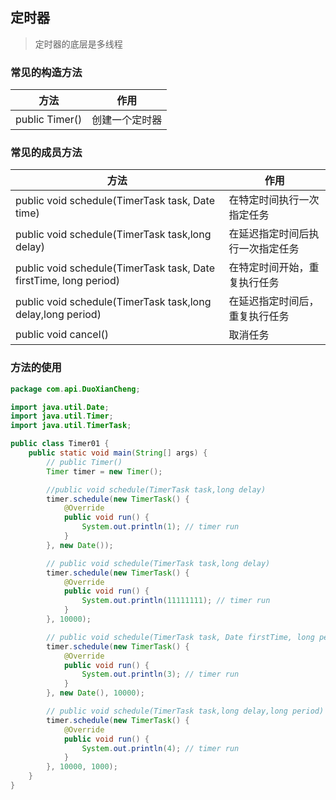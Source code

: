 ## 定时器

> 定时器的底层是多线程

### 常见的构造方法

| 方法           | 作用           |
| -------------- | -------------- |
| public Timer() | 创建一个定时器 |

### 常见的成员方法

| 方法                                                              | 作用                             |
| ----------------------------------------------------------------- | -------------------------------- |
| public void schedule(TimerTask task, Date time)                   | 在特定时间执行一次指定任务       |
| public void schedule(TimerTask task,long delay)                   | 在延迟指定时间后执行一次指定任务 |
| public void schedule(TimerTask task, Date firstTime, long period) | 在特定时间开始，重复执行任务     |
| public void schedule(TimerTask task,long delay,long period)       | 在延迟指定时间后，重复执行任务   |
| public void cancel()                                              | 取消任务                         |

### 方法的使用

```java
package com.api.DuoXianCheng;

import java.util.Date;
import java.util.Timer;
import java.util.TimerTask;

public class Timer01 {
    public static void main(String[] args) {
        // public Timer()
        Timer timer = new Timer();

        //public void schedule(TimerTask task,long delay)
        timer.schedule(new TimerTask() {
            @Override
            public void run() {
                System.out.println(1); // timer run
            }
        }, new Date());

        // public void schedule(TimerTask task,long delay)
        timer.schedule(new TimerTask() {
            @Override
            public void run() {
                System.out.println(11111111); // timer run
            }
        }, 10000);

        // public void schedule(TimerTask task, Date firstTime, long period)
        timer.schedule(new TimerTask() {
            @Override
            public void run() {
                System.out.println(3); // timer run
            }
        }, new Date(), 10000);

        // public void schedule(TimerTask task,long delay,long period)
        timer.schedule(new TimerTask() {
            @Override
            public void run() {
                System.out.println(4); // timer run
            }
        }, 10000, 1000);
    }
}
```
